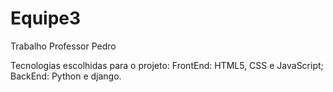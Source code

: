 # Equipe3
Trabalho Professor Pedro 

Tecnologias escolhidas para o projeto:
FrontEnd: HTML5, CSS e JavaScript;
BackEnd: Python e django.

